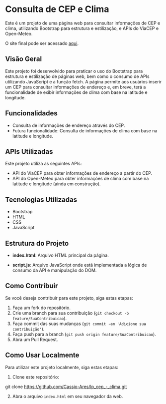 # Consulta de CEP e Clima

Este é um projeto de uma página web para consultar informações de CEP e clima, utilizando Bootstrap para estrutura e estilização, e APIs do ViaCEP e Open-Meteo.

O site final pode ser acessado [aqui](https://imaginative-queijadas-4ff3ff.netlify.app/).

## Visão Geral

Este projeto foi desenvolvido para praticar o uso do Bootstrap para estrutura e estilização de páginas web, bem como o consumo de APIs utilizando JavaScript e a função fetch. A página permite aos usuários inserir um CEP para consultar informações de endereço e, em breve, terá a funcionalidade de exibir informações de clima com base na latitude e longitude.

## Funcionalidades

- Consulta de informações de endereço através do CEP.
- Futura funcionalidade: Consulta de informações de clima com base na latitude e longitude.

## APIs Utilizadas

Este projeto utiliza as seguintes APIs:
- API do ViaCEP para obter informações de endereço a partir do CEP.
- API do Open-Meteo para obter informações de clima com base na latitude e longitude (ainda em construção).

## Tecnologias Utilizadas

- Bootstrap
- HTML
- CSS
- JavaScript

## Estrutura do Projeto

- **index.html**: Arquivo HTML principal da página.
  
- **script.js**: Arquivo JavaScript onde está implementada a lógica de consumo da API e manipulação do DOM.

## Como Contribuir

Se você deseja contribuir para este projeto, siga estas etapas:

1. Faça um fork do repositório.
2. Crie uma branch para sua contribuição (`git checkout -b feature/SuaContribuicao`).
3. Faça commit das suas mudanças (`git commit -am 'Adicione sua contribuição'`).
4. Faça push para a branch (`git push origin feature/SuaContribuicao`).
5. Abra um Pull Request.

## Como Usar Localmente

Para utilizar este projeto localmente, siga estas etapas:

1. Clone este repositório:

git clone https://github.com/Cassio-Ares/lp_cep_-_clima.git

2. Abra o arquivo `index.html` em seu navegador da web.
